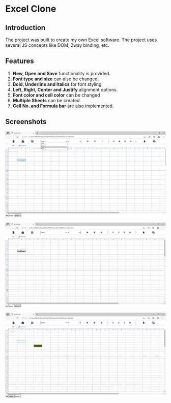 # Excel Clone

## Introduction
The project was built to create my own Excel software. The project uses several JS concepts like DOM, 2way binding, etc. 

## Features

1. **New, Open and Save** functionality is provided.
2. **Font type and size** can also be changed.
3. **Bold, Underline and Italics** for font styling.
4. **Left, Right, Center and Justify** alignment options.
5. **Font color and cell color** can be changed
6. **Multiple Sheets** can be created.
7. **Cell No. and Formula bar** are also implemented.

## Screenshots
<p align="center">
  <img src="blob\images\Excel1.png"/>
</p>
<p align="center">
  <img src="blob\images\Excel2.png"/>
</p>
<p align="center">
  <img src="blob\images\Excel3.png"/>
</p>


   